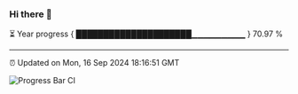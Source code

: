 ### Hi there 👋

⏳ Year progress { █████████████████████▁▁▁▁▁▁▁▁▁ } 70.97 %

---

⏰ Updated on Mon, 16 Sep 2024 18:16:51 GMT

![Progress Bar CI](https://github.com/liununu/liununu/workflows/Progress%20Bar%20CI/badge.svg)
